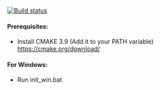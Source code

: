 [![Build status](https://ci.appveyor.com/api/projects/status/2bud8s6w7uqxtvrv?svg=true)](https://ci.appveyor.com/project/Faaux/dingoengine)

#### Prerequisites:
- Install CMAKE 3.9 (Add it to your PATH variable) https://cmake.org/download/

#### For Windows:
- Run init_win.bat
